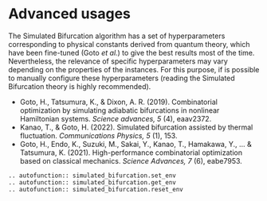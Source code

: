 # Advanced usages

The Simulated Bifurcation algorithm has a set of hyperparameters corresponding to physical
constants derived from quantum theory, which have been fine-tuned (Goto *et al.*)
to give the best results most of the time. Nevertheless, the relevance of specific
hyperparameters may vary depending on the properties of the instances. For this purpose,
if is possible to manually configure these hyperparameters (reading the Simulated Bifurcation
theory is highly recommended).

- Goto, H., Tatsumura, K., & Dixon, A. R. (2019). Combinatorial optimization by simulating adiabatic bifurcations in nonlinear Hamiltonian systems. *Science advances, 5* (4), eaav2372.
- Kanao, T., & Goto, H. (2022). Simulated bifurcation assisted by thermal fluctuation. *Communications Physics, 5* (1), 153.
- Goto, H., Endo, K., Suzuki, M., Sakai, Y., Kanao, T., Hamakawa, Y., ... & Tatsumura, K. (2021). High-performance combinatorial optimization based on classical mechanics. *Science Advances, 7* (6), eabe7953.

```{eval-rst}
.. autofunction:: simulated_bifurcation.set_env
.. autofunction:: simulated_bifurcation.get_env
.. autofunction:: simulated_bifurcation.reset_env
```
